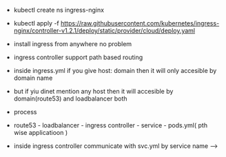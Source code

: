 - kubectl create ns ingress-nginx 
- kubectl apply -f https://raw.githubusercontent.com/kubernetes/ingress-nginx/controller-v1.2.1/deploy/static/provider/cloud/deploy.yaml


- install ingress from anywhere no problem 
- ingress controller support path based routing 
- inside ingress.yml if you give host: domain then it will only accesible by domain name  
- but if yiu dinet mention any host then it will accesible by domain(route53) and loadbalancer both 

- process

- route53 - loadbalancer - ingress controller - service - pods.yml( pth wise applicatioon )

- inside ingress controller communicate with svc.yml by service name  -->
